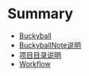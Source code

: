 # Summary

- [Buckyball](../../../README.md)
- [BuckyballNote说明](./BuckyballNote.md)
- [项目目录说明](./项目目录说明.md)
- [Workflow](./workflow/steps/verilator/README.md)

